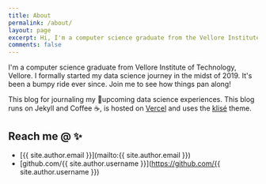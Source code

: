 ```yaml
---
title: About
permalink: /about/
layout: page
excerpt: Hi, I'm a computer science graduate from the Vellore Institute of Technology, Vellore. This blog is for journaling my upcoming experiences.
comments: false
---
```


I'm a computer science graduate from Vellore Institute of Technology, Vellore. I formally started my data science journey in the midst of 2019. It's been a bumpy ride ever since. Join me to see how things pan along!

This blog for journaling my 🎒upcoming data science experiences. This blog runs on Jekyll and Coffee ☕️, is hosted on <a href="https://vercel.com/" target="_blank" rel="noopener">Vercel</a> and uses the <a href="https://github.com/piharpi/jekyll-klise" target="_blank" rel="noopener">klisé</a> theme.

## Reach me @ ✨

- [{{ site.author.email }}](mailto:{{ site.author.email }})
- [github.com/{{ site.author.username }}](https://github.com/{{ site.author.username }})
